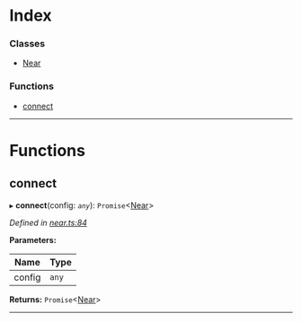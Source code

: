 

# Index

### Classes

* [Near](../classes/_near_.near.md)

### Functions

* [connect](_near_.md#connect)

---

# Functions

<a id="connect"></a>

##  connect

▸ **connect**(config: *`any`*): `Promise`<[Near](../classes/_near_.near.md)>

*Defined in [near.ts:84](https://github.com/nearprotocol/nearlib/blob/7216179/src.ts/near.ts#L84)*

**Parameters:**

| Name | Type |
| ------ | ------ |
| config | `any` |

**Returns:** `Promise`<[Near](../classes/_near_.near.md)>

___


